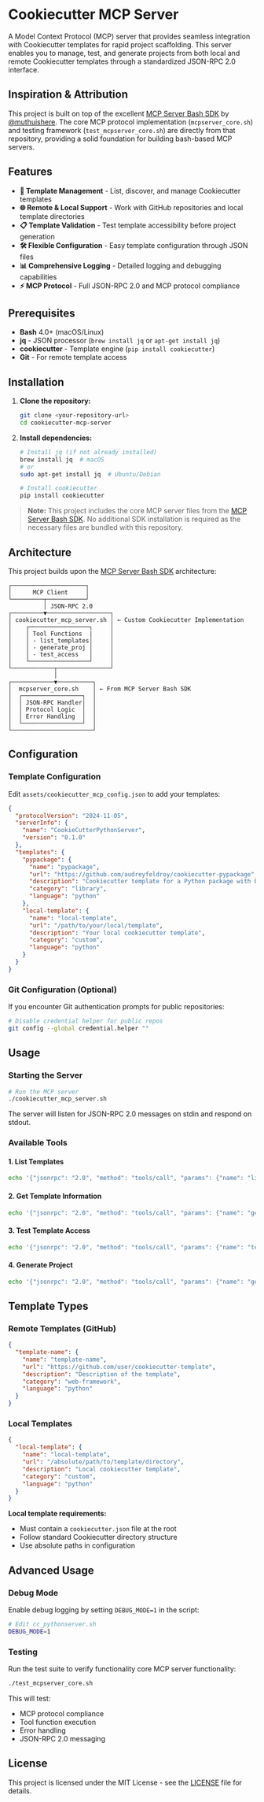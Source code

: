 # Cookiecutter MCP Server

A Model Context Protocol (MCP) server that provides seamless integration with Cookiecutter templates for rapid project scaffolding. This server enables you to manage, test, and generate projects from both local and remote Cookiecutter templates through a standardized JSON-RPC 2.0 interface.

## Inspiration & Attribution

This project is built on top of the excellent [MCP Server Bash SDK](https://github.com/muthuishere/mcp-server-bash-sdk) by [@muthuishere](https://github.com/muthuishere). The core MCP protocol implementation (`mcpserver_core.sh`) and testing framework (`test_mcpserver_core.sh`) are directly from that repository, providing a solid foundation for building bash-based MCP servers.

## Features

- **🚀 Template Management** - List, discover, and manage Cookiecutter templates
- **🌐 Remote & Local Support** - Work with GitHub repositories and local template directories  
- **📋 Template Validation** - Test template accessibility before project generation
- **🛠️ Flexible Configuration** - Easy template configuration through JSON files
- **📊 Comprehensive Logging** - Detailed logging and debugging capabilities
- **⚡ MCP Protocol** - Full JSON-RPC 2.0 and MCP protocol compliance

## Prerequisites

- **Bash** 4.0+ (macOS/Linux)
- **jq** - JSON processor (`brew install jq` or `apt-get install jq`)
- **cookiecutter** - Template engine (`pip install cookiecutter`)
- **Git** - For remote template access

## Installation

1. **Clone the repository:**
   ```bash
   git clone <your-repository-url>
   cd cookiecutter-mcp-server
   ```

2. **Install dependencies:**
   ```bash
   # Install jq (if not already installed)
   brew install jq  # macOS
   # or
   sudo apt-get install jq  # Ubuntu/Debian
   
   # Install cookiecutter
   pip install cookiecutter
   ```

> **Note:** This project includes the core MCP server files from the [MCP Server Bash SDK](https://github.com/muthuishere/mcp-server-bash-sdk). No additional SDK installation is required as the necessary files are bundled with this repository.

## Architecture

This project builds upon the [MCP Server Bash SDK](https://github.com/muthuishere/mcp-server-bash-sdk) architecture:

```
┌─────────────────────┐
│      MCP Client     │
└─────────┬───────────┘
          │ JSON-RPC 2.0
┌─────────▼──────────────────┐
│ cookiecutter_mcp_server.sh │ ← Custom Cookiecutter Implementation
│    ┌─────────────────┐     │
│    │ Tool Functions  |     │
│    │ - list_templates│     │
│    │ - generate_proj │     │
│    │ - test_access   │     │
│    └─────────────────┘     │
└────────────┬───────────────┘
             │
┌────────────▼──────────┐
│  mcpserver_core.sh    │ ← From MCP Server Bash SDK
│  ┌─────────────────┐  │
│  │ JSON-RPC Handler│  │
│  │ Protocol Logic  │  │
│  │ Error Handling  │  │
│  └─────────────────┘  │
└───────────────────────┘
```

## Configuration

### Template Configuration

Edit `assets/cookiecutter_mcp_config.json` to add your templates:

```json
{
  "protocolVersion": "2024-11-05",
  "serverInfo": {
    "name": "CookieCutterPythonServer",
    "version": "0.1.0"
  },
  "templates": {
    "pypackage": {
      "name": "pypackage",
      "url": "https://github.com/audreyfeldroy/cookiecutter-pypackage",
      "description": "Cookiecutter template for a Python package with best practices",
      "category": "library",
      "language": "python"
    },
    "local-template": {
      "name": "local-template", 
      "url": "/path/to/your/local/template",
      "description": "Your local cookiecutter template",
      "category": "custom",
      "language": "python"
    }
  }
}
```

### Git Configuration (Optional)

If you encounter Git authentication prompts for public repositories:

```bash
# Disable credential helper for public repos
git config --global credential.helper ""
```

## Usage

### Starting the Server

```bash
# Run the MCP server
./cookiecutter_mcp_server.sh
```
The server will listen for JSON-RPC 2.0 messages on stdin and respond on stdout.

### Available Tools

#### 1. List Templates
```bash
echo '{"jsonrpc": "2.0", "method": "tools/call", "params": {"name": "list_templates"}, "id": 1}' | ./cookiecutter_mcp_server.sh
```

#### 2. Get Template Information  
```bash
echo '{"jsonrpc": "2.0", "method": "tools/call", "params": {"name": "get_template_info", "arguments": {"templateName": "pypackage"}}, "id": 2}' | ./cookiecutter_mcp_server.sh
```

#### 3. Test Template Access
```bash
echo '{"jsonrpc": "2.0", "method": "tools/call", "params": {"name": "test_template_access", "arguments": {"templateName": "pypackage"}}, "id": 3}' | ./cookiecutter_mcp_server.sh
```

#### 4. Generate Project
```bash
echo '{"jsonrpc": "2.0", "method": "tools/call", "params": {"name": "generate_project", "arguments": {"templateName": "pypackage", "outputDir": "./my-new-project"}}, "id": 4}' | ./cookiecutter_mcp_server.sh
```

## Template Types

### Remote Templates (GitHub)
```json
{
  "template-name": {
    "name": "template-name",
    "url": "https://github.com/user/cookiecutter-template",
    "description": "Description of the template",
    "category": "web-framework",
    "language": "python"
  }
}
```

### Local Templates
```json
{
  "local-template": {
    "name": "local-template",
    "url": "/absolute/path/to/template/directory",
    "description": "Local cookiecutter template",
    "category": "custom", 
    "language": "python"
  }
}
```

**Local template requirements:**
- Must contain a `cookiecutter.json` file at the root
- Follow standard Cookiecutter directory structure
- Use absolute paths in configuration

## Advanced Usage

### Debug Mode
Enable debug logging by setting `DEBUG_MODE=1` in the script:
```bash
# Edit cc_pythonserver.sh
DEBUG_MODE=1
```

### Testing

Run the test suite to verify functionality core MCP server functionality:

```bash
./test_mcpserver_core.sh
```

This will test:
- MCP protocol compliance
- Tool function execution
- Error handling
- JSON-RPC 2.0 messaging

## License

This project is licensed under the MIT License - see the [LICENSE](LICENSE) file for details.

